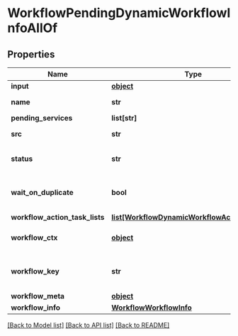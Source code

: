 # WorkflowPendingDynamicWorkflowInfoAllOf

## Properties
Name | Type | Description | Notes
------------ | ------------- | ------------- | -------------
**input** | [**object**](.md) | The inputs of the workflow.   | [optional] 
**name** | **str** | A name for the pending dynamic workflow.   | [optional] 
**pending_services** | **list[str]** |  | [optional] 
**src** | **str** | The src is workflow owner service.   | [optional] 
**status** | **str** | The current status of the PendingDynamicWorkflowInfo.   | [optional] [default to 'GatheringTasks']
**wait_on_duplicate** | **bool** | When set to true workflow engine will wait for a duplicate to finish before starting a new one.   | [optional] 
**workflow_action_task_lists** | [**list[WorkflowDynamicWorkflowActionTaskList]**](WorkflowDynamicWorkflowActionTaskList.md) |  | [optional] 
**workflow_ctx** | [**object**](.md) | The workflow&#39;s workflow context which contains initiator and target information.   | [optional] 
**workflow_key** | **str** | This key contains workflow, initiator and target name. Workflow engine uses the key to do workflow dedup.   | [optional] 
**workflow_meta** | [**object**](.md) | The metadata of the workflow.    | [optional] 
**workflow_info** | [**WorkflowWorkflowInfo**](.md) |  | [optional] 

[[Back to Model list]](../README.md#documentation-for-models) [[Back to API list]](../README.md#documentation-for-api-endpoints) [[Back to README]](../README.md)



